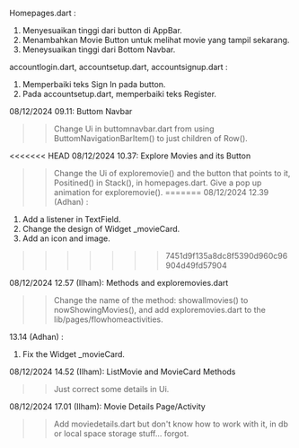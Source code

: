 Homepages.dart :
1. Menyesuaikan tinggi dari button di AppBar.
2. Menambahkan Movie Button untuk melihat movie yang tampil sekarang.
3. Meneysuaikan tinggi dari Bottom Navbar.

accountlogin.dart, accountsetup.dart, accountsignup.dart :
1. Memperbaiki teks Sign In pada button.
2. Pada accountsetup.dart, memperbaiki teks Register.

08/12/2024 09.11: Buttom Navbar
>> Change Ui in buttomnavbar.dart from using ButtomNavigationBarItem() to just children of Row().

<<<<<<< HEAD
08/12/2024 10.37: Explore Movies and its Button
>> Change the Ui of exploremovie() and the button that points to it, Positined() in Stack(), in homepages.dart.
>> Give a pop up animation for exploremovie().
=======
08/12/2024 12.39 (Adhan) :
1. Add a listener in TextField.
2. Change the design of Widget _movieCard.
3. Add an icon and image.
>>>>>>> 7451d9f135a8dc8f5390d960c96904d49fd57904

08/12/2024 12.57 (Ilham): Methods and exploremovies.dart
>> Change the name of the method: showallmovies() to nowShowingMovies(), and add exploremovies.dart to the lib/pages/flowhomeactivities.

13.14 (Adhan) :
1. Fix the Widget _movieCard.

08/12/2024 14.52 (Ilham): ListMovie and MovieCard Methods
>> Just correct some details in Ui.

08/12/2024 17.01 (Ilham): Movie Details Page/Activity
>> Add moviedetails.dart but don't know how to work with it, in db or local space storage stuff... forgot.